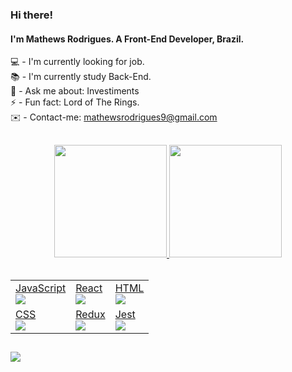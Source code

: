 ### Hi there!

#### I'm Mathews Rodrigues. A Front-End Developer, Brazil. 

💻 - I'm currently looking for job.
<br>
📚 - I'm currently study Back-End.
<br>
💸 - Ask me about: Investiments
<br>
⚡  - Fun fact: Lord of The Rings.
<br>
✉️ - Contact-me: mathewsrodrigues9@gmail.com

##

<div align="center">
  <a href="https://github.com/mathews-r">
  <img height="180em" src="https://github-readme-stats.vercel.app/api?username=mathews-r&show_icons=true&theme=dark&include_all_commits=true&count_private=true"/>
  <img height="180em" src="https://github-readme-stats.vercel.app/api/top-langs/?username=mathews-r&layout=compact&langs_count=7&theme=dark"/>
</div>

<br>

<table>
<tr>
<td>JavaScript<br>
<img src="https://cdn.jsdelivr.net/gh/devicons/devicon/icons/javascript/javascript-original.svg" />
</td>

<td>React<br>
<img src="https://cdn.jsdelivr.net/gh/devicons/devicon/icons/react/react-original.svg" /> 
</td>

<td>HTML<br>
<img src="https://cdn.jsdelivr.net/gh/devicons/devicon/icons/html5/html5-original.svg" /> 
</td>
</tr>

<tr>

<td>CSS<br>
<img src="https://cdn.jsdelivr.net/gh/devicons/devicon/icons/css3/css3-original.svg" />
</td>

<td>Redux<br>
<img src="https://cdn.jsdelivr.net/gh/devicons/devicon/icons/redux/redux-original.svg" />          


<td>Jest<br>
<img src="https://cdn.jsdelivr.net/gh/devicons/devicon/icons/jest/jest-plain.svg" />
</tr>

</table>

##

<div>
  <a href="https://www.linkedin.com/in/mathewsrodrigues/" target="_blank"><img src="https://img.shields.io/badge/-LinkedIn-%230077B5?style=for-the-badge&logo=linkedin&logoColor=white" target="_blank"></a> 
</div>

